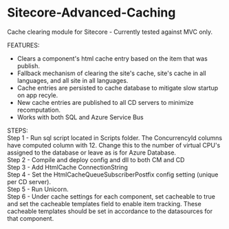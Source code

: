 # Sitecore-Advanced-Caching
Cache clearing module for Sitecore - Currently tested against MVC only.

FEATURES:  
- Clears a component's html cache entry based on the item that was publish.   
- Fallback mechanism of clearing the site's cache, site's cache in all languages, and all site in all languages.  
- Cache entries are persisted to cache database to mitigate slow startup on app recyle.  
- New cache entries are published to all CD servers to minimize recomputation.  
- Works with both SQL and Azure Service Bus

STEPS:  
Step 1 - Run sql script located in Scripts folder. The ConcurrencyId columns have computed column with 12. Change this to the number of virtual CPU's assigned to the database or leave as is for Azure Database.  
Step 2 - Compile and deploy config and dll to both CM and CD  
Step 3 - Add HtmlCache ConnectionString  
Step 4 - Set the HtmlCacheQueueSubscriberPostfix config setting (unique per CD server).  
Step 5 - Run Unicorn.  
Step 6 - Under cache settings for each component, set cacheable to true and set the cacheable templates field to enable item tracking. These cacheable templates should be set in accordance to the datasources for that component.  
